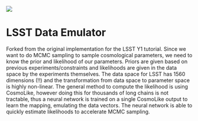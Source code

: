 ![](https://cdn2.webdamdb.com/1280_kE2qmG9CY12w41gq.jpg?1654725662)
# LSST Data Emulator
Forked from the original implementation for the LSST Y1 tutorial. Since we want to do MCMC sampling to sample cosmological parameters, we need to know the prior and likelihood of our parameters. Priors are given based on previous experiments/constraints and likelihoods are given in the data space by the experiments themselves. The data space for LSST has 1560 dimensions (!!) and the transformation from data space to parameter space is highly non-linear. The general method to compute the likelihood is using CosmoLike, however doing this for thousands of long chains is not tractable, thus a neural network is trained on a single CosmoLike output to learn the mapping, emulating the data vectors. The neural network is able to quickly estimate likelihoods to accelerate MCMC sampling.
